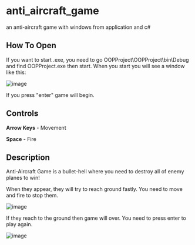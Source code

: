 # anti_aircraft_game
an anti-aircraft game with windows from application and c#

## How To Open
If you want to start .exe, you need to go OOPProject\OOPProject\bin\Debug and find OOPProject.exe then start. When you start you will see a window like this:

![image](https://user-images.githubusercontent.com/58705458/139844670-b7c96deb-3e29-4fb4-9e17-8fee28e03a3e.png)

If you press "enter" game will begin.

## Controls

**Arrow Keys** - Movement

**Space** - Fire

## Description

Anti-Aircraft Game is a bullet-hell where you need to destroy all of enemy planes to win!

When they appear, they will try to reach ground fastly. You need to move and fire to stop them.

![image](https://user-images.githubusercontent.com/58705458/139845900-fbe9a054-2b26-4bc3-aa0c-eec550fd23a8.png)

If they reach to the ground then game will over. You need to press enter to play again.

![image](https://user-images.githubusercontent.com/58705458/139846334-f6b04074-de38-4bf4-ae56-a76458ce83a7.png)
